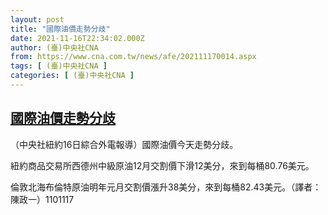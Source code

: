 ```yaml
---
layout: post
title: "國際油價走勢分歧"
date: 2021-11-16T22:34:02.000Z
author: (臺)中央社CNA
from: https://www.cna.com.tw/news/afe/202111170014.aspx
tags: [ (臺)中央社CNA ]
categories: [ (臺)中央社CNA ]
---
```

<!--1637102042000-->
[國際油價走勢分歧](https://www.cna.com.tw/news/afe/202111170014.aspx)
------

<div>
<div></div><div><p>（中央社紐約16日綜合外電報導）國際油價今天走勢分歧。</p><p>紐約商品交易所西德州中級原油12月交割價下滑12美分，來到每桶80.76美元。</p><p>倫敦北海布倫特原油明年元月交割價漲升38美分，來到每桶82.43美元。（譯者：陳政一）1101117</p></div>
</div>
